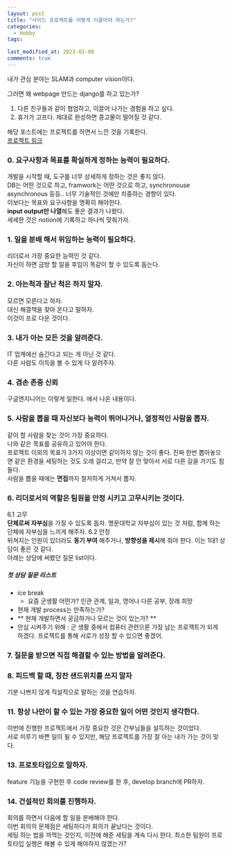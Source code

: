 ```yaml
---
layout: post
title: "사이드 프로젝트를 어떻게 이끌어야 하는가?"
categories:
  - Hobby
tags:

last_modified_at: 2023-01-08
comments: true
---
```

내가 관심 분야는 SLAM과 computer vision이다. 

그러면 왜 webpage 만드는 django를 하고 있는가?  
1. 다른 친구들과 같이 협업하고, 이끌어 나가는 경험을 하고 싶다.  
2. 휴가가 고프다. 제대로 완성하면 콩고물이 떨어질 것 같다.  

해당 포스트에는 프로젝트를 하면서 느낀 것을 기록한다.  
[프로젝트 링크](https://github.com/SW-Rapid-Response-Team/library-management-website/tree/develop)

### 0. 요구사항과 목표를 확실하게 정하는 능력이 필요하다.
개발을 시작할 때, 도구를 너무 상세하게 정하는 것은 좋지 않다.  
DB는 어떤 것으로 하고, framwork는 어떤 것으로 하고, synchronouse asynchronous 등등.. 너무 기술적인 것에만 치중하는 경향이 있다.  
이보다는 목표와 요구사항을 명확히 해야한다.  
**input output만 나열**해도 좋은 결과가 나왔다.  
세세한 것은 notion에 기록하고 하나씩 맞춰가자.  

### 1. 일을 분배 해서 위임하는 능력이 필요하다.
리더로서 가장 중요한 능력인 것 같다.  
자신이 하면 금방 할 일을 후임이 똑같이 할 수 있도록 돕는다.  

### 2. 아는척과 잘난 척은 하지 말자. 
모르면 모른다고 하자.  
대신 해결책을 찾아 온다고 말하자.  
이것이 프로 다운 것이다.  

### 3. 내가 아는 모든 것을 알려준다.
IT 업계에선 숨긴다고 되는 게 아닌 것 같다.  
다른 사람도 이득을 볼 수 있게 다 알려주자.  

### 4. 겸손 존중 신뢰
구글엔지니어는 이렇게 일한다. 에서 나온 내용이다. 

### 5. 사람을 뽑을 때 자신보다 능력이 뛰어나거나, 열정적인 사람을 뽑자.
같이 할 사람을 찾는 것이 가장 중요하다.  
나와 같은 목표를 공유하고 있어야 한다.  
프로젝트 이외의 목표가 3가지 이상이면 같이하지 않는 것이 좋다.   진짜 한번 뽑아놓으면 같은 환경을 세팅하는 것도 오래 걸리고, 만약 잘 안 맞아서 서로 다른 길을 가기도 힘들다.  
사람을 뽑을 때에는 **면접**까지 철저하게 거쳐서 뽑자.  

### 6. 리더로서의 역할은 팀원을 안정 시키고 고무시키는 것이다.
6.1 고무  
**단체로써 자부심**을 가질 수 있도록 돕자. 명문대학교 자부심이 있는 것 처럼, 함께 하는 단체에 자부심을 느끼게 해주자. 
6.2 안정  
뒤쳐지는 인원이 있더라도 **동기 부여** 해주거나, **방향성을 제시**해 줘야 한다. 이는 1대1 상담이 좋은 것 같다.  
아래는 상담에 써봤던 질문 list이다.  

##### 첫 상담 질문 리스트
- ice break  
  - 요즘 군생활 어떤가? 인관 관계, 일과, 영어나 다른 공부, 장래 희망  
- 현재 개발 process는 만족하는가?  
- ** 현재 개발하면서 궁금하거나 모르는 것이 있는가? **  
- 안심 시켜주기 위해 : 군 생활 중에서 컴퓨터 관련으론 가장 남는 프로젝트가 되게 하겠다. 프로젝트를 통해 서로가 성장 할 수 있으면 좋겠어.

### 7. 질문을 받으면 직접 해결할 수 있는 방법을 알려준다.

### 8. 피드백 할 때, 칭찬 샌드위치를 쓰지 말자
기분 나쁘지 않게 직설적으로 말하는 것을 연습하자. 

### 11. 항상 나만이 할 수 있는 가장 중요한 일이 어떤 것인지 생각한다.  
이번에 진행한 프로젝트에서 가장 중요한 것은 간부님들을 설득하는 것이었다.  
서로 미루기 바쁜 일이 될 수 있지만, 해당 프로젝트를 가장 잘 아는 내가 가는 것이 맞다.  

### 13. 프로토타입으로 말하자. 
feature 기능을 구현한 후 code review를 한 후, develop branch에 PR하자.  

### 14. 건설적인 회의를 진행하자. 
회의를 하면서 다음에 할 일을 분배해야 한다.  
이번 회의의 문제점은 세팅하다가 회의가 끝났다는 것이다.  
세팅 하는 법을 까먹는 것인지, 이전에 해준 세팅을 계속 다시 한다. 
최소한 팀원이 프로토타입 실행은 해볼 수 있게 해야하지 않겠는가?  
